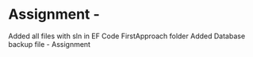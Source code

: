 # Assignment -
Added all files with sln in EF Code FirstApproach folder
Added Database backup file - Assignment 
